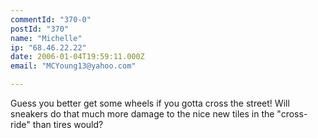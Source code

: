 ```yaml
---
commentId: "370-0"
postId: "370"
name: "Michelle"
ip: "68.46.22.22"
date: 2006-01-04T19:59:11.000Z
email: "MCYoung13@yahoo.com"

---
```

<p>Guess you better get some wheels if you gotta cross the street!  Will sneakers do that much more damage to the nice new tiles in the "cross-ride" than tires would?</p>